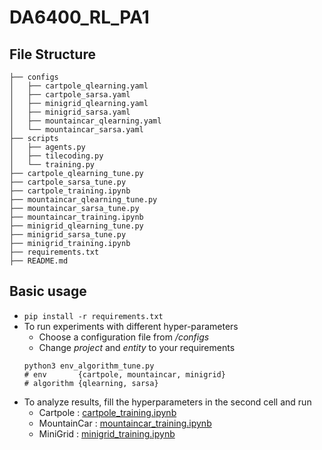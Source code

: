 # DA6400_RL_PA1

## File Structure 

```
├── configs
│   ├── cartpole_qlearning.yaml
│   ├── cartpole_sarsa.yaml
│   ├── minigrid_qlearning.yaml
│   ├── minigrid_sarsa.yaml
│   ├── mountaincar_qlearning.yaml
│   └── mountaincar_sarsa.yaml
├── scripts
│   ├── agents.py
│   ├── tilecoding.py
│   └── training.py
├── cartpole_qlearning_tune.py
├── cartpole_sarsa_tune.py
├── cartpole_training.ipynb
├── mountaincar_qlearning_tune.py
├── mountaincar_sarsa_tune.py
├── mountaincar_training.ipynb
├── minigrid_qlearning_tune.py
├── minigrid_sarsa_tune.py
├── minigrid_training.ipynb
├── requirements.txt
├── README.md
```
## Basic usage
- ```pip install -r requirements.txt```
- To run experiments with different hyper-parameters
    - Choose a configuration file from <i>/configs</i>
    - Change <i>project</i> and <i>entity</i> to your requirements
    ```
    python3 env_algorithm_tune.py
    # env       {cartpole, mountaincar, minigrid}
    # algorithm {qlearning, sarsa}
    ```
- To analyze results, fill the hyperparameters in the second cell and run
  - Cartpole  : [cartpole_training.ipynb](cartpole_training.ipynb)
  - MountainCar  : [mountaincar_training.ipynb](mountaincar_training.ipynb)
  - MiniGrid  : [minigrid_training.ipynb](minigrid_training.ipynb)

